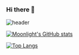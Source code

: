 ### Hi there 👋
![header](https://capsule-render.vercel.app/api?type=rect&color=auto&height=300&section=header&text=Moonlight%20Github&fontSize=90&animation=fadeIn)
</br>


[![Moonlight's GitHub stats](https://github-readme-stats.vercel.app/api?username=artist-moonlight)](https://github.com/anuraghazra/github-readme-stats)


[![Top Langs](https://github-readme-stats.vercel.app/api/top-langs/?username=artist-moonlight)](https://github.com/anuraghazra/github-readme-stats)
<!--
**artist-moonlight/artist-moonlight** is a ✨ _special_ ✨ repository because its `README.md` (this file) appears on your GitHub profile.

Here are some ideas to get you started:

- 🔭 I’m currently working on ...
- 🌱 I’m currently learning ...
- 👯 I’m looking to collaborate on ...
- 🤔 I’m looking for help with ...
- 💬 Ask me about ...
- 📫 How to reach me: ...
- 😄 Pronouns: ...
- ⚡ Fun fact: ...
-->
